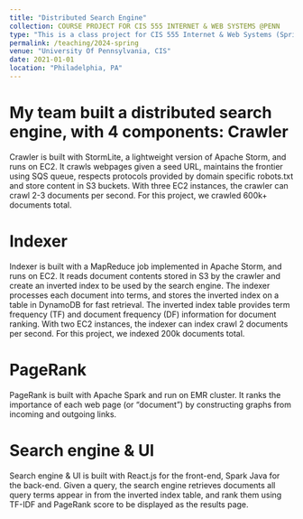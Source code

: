 ```yaml
---
title: "Distributed Search Engine"
collection: COURSE PROJECT FOR CIS 555 INTERNET & WEB SYSTEMS @PENN
type: "This is a class project for CIS 555 Internet & Web Systems (Spring 2021) at University of Pennsylvania."
permalink: /teaching/2024-spring
venue: "University Of Pennsylvania, CIS"
date: 2021-01-01
location: "Philadelphia, PA"
---
```


My team built a distributed search engine, with 4 components:
Crawler
======

 Crawler is built with StormLite, a lightweight version of Apache Storm, and runs on EC2. It crawls webpages given a seed URL, maintains the frontier using SQS queue, respects protocols provided by domain specific robots.txt and store content in S3 buckets. With three EC2 instances, the crawler can crawl 2-3 documents per second. For this project, we crawled 600k+ documents total.

Indexer
======
Indexer is built with a MapReduce job implemented in Apache Storm, and runs on EC2. It reads document contents stored in S3 by the crawler and create an inverted index to be used by the search engine. The indexer processes each document into terms, and stores the inverted index on a table in DynamoDB for fast retrieval. The inverted index table provides term frequency (TF) and document frequency (DF) information for document ranking. With two EC2 instances, the indexer can index crawl 2 documents per second. For this project, we indexed 200k documents total.

PageRank
======
PageRank is built with Apache Spark and run on EMR cluster. It ranks the importance of each web page (or “document”) by constructing graphs from incoming and outgoing links.


Search engine & UI
======
Search engine & UI is built with React.js for the front-end, Spark Java for the back-end. Given a query, the search engine retrieves documents all query terms appear in from the inverted index table, and rank them using TF-IDF and PageRank score to be displayed as the results page.

